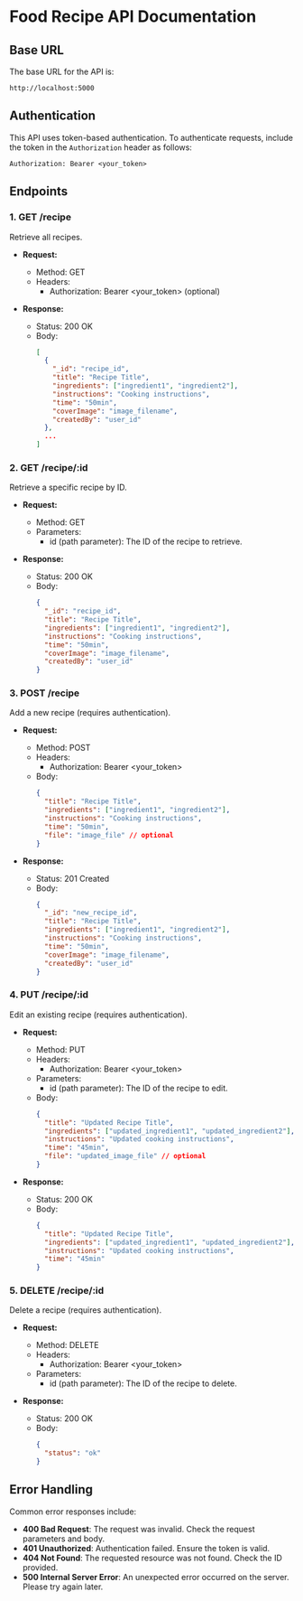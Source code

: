 # Food Recipe API Documentation

## Base URL
The base URL for the API is: 
```
http://localhost:5000
```

## Authentication
This API uses token-based authentication. To authenticate requests, include the token in the `Authorization` header as follows:
```
Authorization: Bearer <your_token>
```

## Endpoints

### 1. GET /recipe
Retrieve all recipes.

- **Request:**
  - Method: GET
  - Headers: 
    - Authorization: Bearer <your_token> (optional)

- **Response:**
  - Status: 200 OK
  - Body: 
    ```json
    [
      {
        "_id": "recipe_id",
        "title": "Recipe Title",
        "ingredients": ["ingredient1", "ingredient2"],
        "instructions": "Cooking instructions",
        "time": "50min",
        "coverImage": "image_filename",
        "createdBy": "user_id"
      },
      ...
    ]
    ```

### 2. GET /recipe/:id
Retrieve a specific recipe by ID.

- **Request:**
  - Method: GET
  - Parameters: 
    - id (path parameter): The ID of the recipe to retrieve.

- **Response:**
  - Status: 200 OK
  - Body: 
    ```json
    {
      "_id": "recipe_id",
      "title": "Recipe Title",
      "ingredients": ["ingredient1", "ingredient2"],
      "instructions": "Cooking instructions",
      "time": "50min",
      "coverImage": "image_filename",
      "createdBy": "user_id"
    }
    ```

### 3. POST /recipe
Add a new recipe (requires authentication).

- **Request:**
  - Method: POST
  - Headers: 
    - Authorization: Bearer <your_token>
  - Body: 
    ```json
    {
      "title": "Recipe Title",
      "ingredients": ["ingredient1", "ingredient2"],
      "instructions": "Cooking instructions",
      "time": "50min",
      "file": "image_file" // optional
    }
    ```

- **Response:**
  - Status: 201 Created
  - Body: 
    ```json
    {
      "_id": "new_recipe_id",
      "title": "Recipe Title",
      "ingredients": ["ingredient1", "ingredient2"],
      "instructions": "Cooking instructions",
      "time": "50min",
      "coverImage": "image_filename",
      "createdBy": "user_id"
    }
    ```

### 4. PUT /recipe/:id
Edit an existing recipe (requires authentication).

- **Request:**
  - Method: PUT
  - Headers: 
    - Authorization: Bearer <your_token>
  - Parameters: 
    - id (path parameter): The ID of the recipe to edit.
  - Body: 
    ```json
    {
      "title": "Updated Recipe Title",
      "ingredients": ["updated_ingredient1", "updated_ingredient2"],
      "instructions": "Updated cooking instructions",
      "time": "45min",
      "file": "updated_image_file" // optional
    }
    ```

- **Response:**
  - Status: 200 OK
  - Body: 
    ```json
    {
      "title": "Updated Recipe Title",
      "ingredients": ["updated_ingredient1", "updated_ingredient2"],
      "instructions": "Updated cooking instructions",
      "time": "45min"
    }
    ```

### 5. DELETE /recipe/:id
Delete a recipe (requires authentication).

- **Request:**
  - Method: DELETE
  - Headers: 
    - Authorization: Bearer <your_token>
  - Parameters: 
    - id (path parameter): The ID of the recipe to delete.

- **Response:**
  - Status: 200 OK
  - Body: 
    ```json
    {
      "status": "ok"
    }
    ```

## Error Handling
Common error responses include:

- **400 Bad Request**: The request was invalid. Check the request parameters and body.
- **401 Unauthorized**: Authentication failed. Ensure the token is valid.
- **404 Not Found**: The requested resource was not found. Check the ID provided.
- **500 Internal Server Error**: An unexpected error occurred on the server. Please try again later.